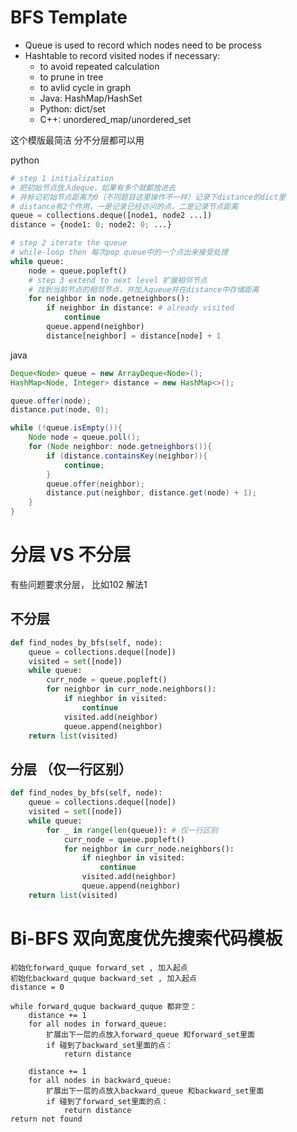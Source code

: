 #  BFS Template

- Queue is used to record which nodes need to be process
- Hashtable to record visited nodes if necessary:
  - to avoid repeated calculation
  - to prune in tree 
  - to avlid cycle in graph
  - Java: HashMap/HashSet
  - Python: dict/set
  - C++: unordered_map/unordered_set

这个模版最简洁 分不分层都可以用 

python

```py
# step 1 initialization
# 把初始节点放入deque，如果有多个就都放进去
# 并标记初始节点距离为0（不同题目这里操作不一样）记录下distance的dict里
# distance有2个作用，一是记录已经访问的点，二是记录节点距离
queue = collections.deque([node1, node2 ...])
distance = {node1: 0; node2: 0; ...}

# step 2 iterate the queue
# while-loop then 每次pop queue中的一个点出来接受处理
while queue:
    node = queue.popleft()
    # step 3 extend to next level 扩展相邻节点
    # 找到当前节点的相邻节点，并加入queue并在distance中存储距离
    for neighbor in node.getneighbors():
        if neighbor in distance: # already visited
            continue 
        queue.append(neighbor)
        distance[neighbor] = distance[node] + 1
```

java
```java
Deque<Node> queue = new ArrayDeque<Node>();
HashMap<Node, Integer> distance = new HashMap<>();

queue.offer(node);
distance.put(node, 0);

while (!queue.isEmpty()){
    Node node = queue.poll();
    for (Node neighbor: node.getneighbors()){
        if (distance.containsKey(neighbor)){
            continue;
        }
        queue.offer(neighbor);
        distance.put(neighbor, distance.get(node) + 1);
    }
}
```


# 分层 VS 不分层

有些问题要求分层， 比如102 解法1

## 不分层

```py
def find_nodes_by_bfs(self, node):
    queue = collections.deque([node])
    visited = set([node])
    while queue:
        curr_node = queue.popleft()
        for neighbor in curr_node.neighbors():
            if nieghbor in visited:
                continue
            visited.add(neighbor)
            queue.append(neighbor)
    return list(visited)
```


## 分层 （仅一行区别）
```py
def find_nodes_by_bfs(self, node):
    queue = collections.deque([node])
    visited = set([node])
    while queue:
        for _ in range(len(queue)): # 仅一行区别
            curr_node = queue.popleft()
            for neighbor in curr_node.neighbors():
                if nieghbor in visited:
                    continue
                visited.add(neighbor)
                queue.append(neighbor)
    return list(visited)
```


# Bi-BFS 双向宽度优先搜索代码模板

```
初始化forward_quque forward_set , 加入起点
初始化backward_quque backward_set , 加入起点
distance = 0

while forward_quque backward_quque 都非空：
    distance += 1
    for all nodes in forward_queue:
        扩展出下一层的点放入forward_queue 和forward_set里面
        if 碰到了backward_set里面的点：
            return distance
    
    distance += 1
    for all nodes in backward_queue:
        扩展出下一层的点放入backward_queue 和backward_set里面
        if 碰到了forward_set里面的点：
            return distance
return not found
```